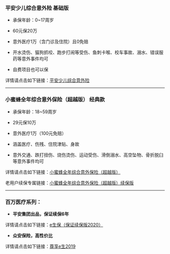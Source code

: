 ### 平安少儿综合意外险 基础版

- 承保年龄：0~17周岁

- 60元保20万

- 意外医疗1万（含门诊及住院）且0免赔

- 开水烫伤、猫狗抓咬、跑步打闹等受伤、鱼刺卡喉、校车事故、溺水、错误服药等意外事件均可

- 自费项目也可以保

详情请点击如下链接：[平安少儿综合意外险](https://cps.qixin18.com/ytc1048058/product/detail-103952-128349.html)

---

### 小蜜蜂全年综合意外保险（超越版） 经典款

- 承保年龄：18~59周岁

- 29元保10万

- 意外医疗1万（100元免赔）

- 涵盖医疗、伤残、住院津贴、身故

- 意外交通、跌打扭伤、烧伤烫伤、运动受伤、滑倒溺水、高空坠物、骨折脱臼等意外事件均可

详情请点击如下链接：[小蜜蜂全年综合意外保险（超越版）](https://cps.qixin18.com/ytc1048058/product/detail-103948-128338.html)

老用户续保专属链接：[小蜜蜂全年综合意外保险（超越版）续保版](https://cps.qixin18.com/ytc1048058/product/detail-103965-128375.html)

---

### 百万医疗系列：

- **平安集团出品，保证续保6年**

详情请点击如下链接：[e生保（保证续保版2020）](https://cps.qixin18.com/ytc1048058/product/detail-104054-128524.html)


- **众安保险，高性价比**

详情请点击如下链接：[尊享e生2019](https://cps.qixin18.com/ytc1048058/product/detail-104005-128448.html)
